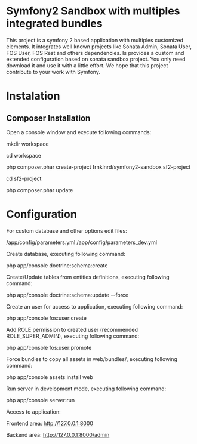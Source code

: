 # Symfony2 Sandbox with multiples integrated bundles
This project is a symfony 2 based application with multiples customized elements. It integrates well known projects like Sonata Admin, Sonata User, FOS User, FOS Rest and others dependencies. Is provides a custom and extended configuration based on sonata sandbox project.
You only need download it and use it with a little effort. We hope that this project contribute to your work with Symfony.

# Instalation

Composer Installation
---------------------

Open a console window and execute following commands:

mkdir workspace

cd workspace

php composer.phar create-project frnklnrd/symfony2-sandbox sf2-project

cd sf2-project

php composer.phar update


# Configuration

For custom database and other options edit files:

/app/config/parameters.yml
/app/config/parameters_dev.yml

Create database, executing following command:

php app/console doctrine:schema:create

Create/Update tables from entities definitions, executing following command:

php app/console doctrine:schema:update --force

Create an user for access to application, executing following command:

php app/console fos:user:create

Add ROLE permission to created user (recommended ROLE_SUPER_ADMIN), executing following command:

php app/console fos:user:promote

Force bundles to copy all assets in web/bundles/, executing following command:

php app/console assets:install web

Run server in development mode, executing following command:

php app/console server:run

Access to application:

Frontend area: http://127.0.0.1:8000

Backend area: http://127.0.0.1:8000/admin





